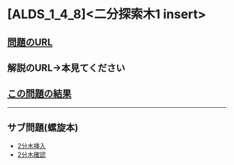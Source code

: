 # \[ALDS_1_4_8\]\<二分探索木1 insert\>

## [問題のURL](https://judge.u-aizu.ac.jp/onlinejudge/description.jsp?id=ALDS1_8_A&lang=jp)

## 解説のURL→本見てください

## [この問題の結果](https://onlinejudge.u-aizu.ac.jp/solutions/problem/ALDS1_8_A)

<!---- 「問題の結果の見方」
 PROBLEMS→問題番号一覧→回答者数→accepted＋言語をセレクトする 
 ---->

-----
## サブ問題(螺旋本)
* [2分木挿入]()
* [2分木確認](https://onlinejudge.u-aizu.ac.jp/problems/ALDS1_8_B)